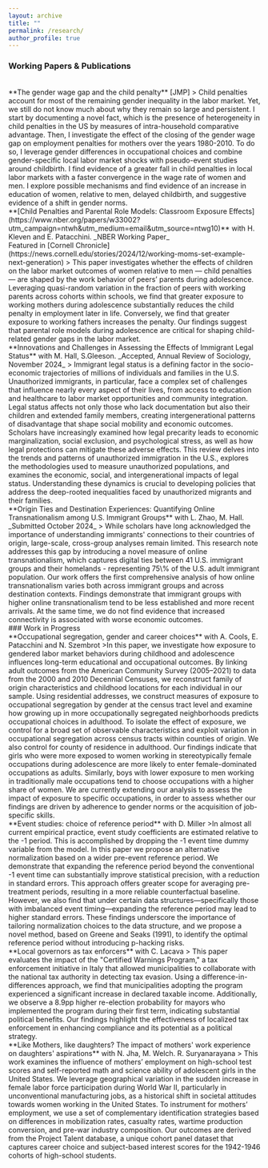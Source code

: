 ```yaml
---
layout: archive
title: ""
permalink: /research/
author_profile: true
---
```


### Working Papers & Publications
<br>
**The gender wage gap and the child penalty** [JMP]
> Child penalties account for most of the remaining gender inequality in the labor market. Yet, we still do not know much about why they remain so large and persistent. I start by documenting a novel fact, which is the presence of heterogeneity in child penalties in the US by measures of intra-household comparative advantage. Then, I investigate the effect of the closing of the gender wage gap on employment penalties for mothers over the years 1980-2010. To do so, I leverage gender differences in occupational choices and combine gender-specific local labor market shocks with pseudo-event studies around childbirth. I find evidence of a greater fall in child penalties in local labor markets with a faster convergence in the wage rate of women and men. I explore possible mechanisms and find evidence of an increase in education of women, relative to men, delayed childbirth, and suggestive evidence of a shift in gender norms. 

<br>
**[Child Penalties and Parental Role Models: Classroom Exposure Effects](https://www.nber.org/papers/w33002?utm_campaign=ntwh&utm_medium=email&utm_source=ntwg10)** with H. Kleven and E. Patacchini. _NBER Working Paper_ 
<br>Featured in [Cornell Chronicle](https://news.cornell.edu/stories/2024/12/working-moms-set-example-next-generation)
> This paper investigates whether the effects of children on the labor market outcomes of women relative to men — child penalties — are shaped by the work behavior of peers’ parents during adolescence. Leveraging quasi-random variation in the fraction of peers with working parents  across cohorts within schools, we find that greater exposure to working mothers during adolescence substantially reduces the child penalty in employment later in life. Conversely, we find that greater exposure to working fathers increases the penalty. Our findings suggest that parental role models during adolescence are critical for shaping child-related gender gaps in the labor market.

<br>
**Innovations and Challenges in Assessing the Effects of Immigrant Legal Status** with M. Hall, S.Gleeson. _Accepted, Annual Review of Sociology, November 2024_
> Immigrant legal status is a defining factor in the socio-economic trajectories of millions of individuals and families in the U.S. Unauthorized immigrants, in particular, face a complex set of challenges that influence nearly every aspect of their lives, from access to education and healthcare to labor market opportunities and community integration. Legal status affects not only those who lack documentation but also their children and extended family members, creating intergenerational patterns of disadvantage that shape social mobility and economic outcomes. Scholars have increasingly examined how legal precarity leads to economic marginalization, social exclusion, and psychological stress, as well as how legal protections can mitigate these adverse effects. This review delves into the trends and patterns of unauthorized immigration in the U.S., explores the methodologies used to measure unauthorized populations, and examines the economic, social, and intergenerational impacts of legal status. Understanding these dynamics is crucial to developing policies that address the deep-rooted inequalities faced by unauthorized migrants and their families.

<br>
**Origin Ties and Destination Experiences: Quantifying Online Transnationalism among U.S. Immigrant Groups** with L. Zhao, M. Hall.  _Submitted October 2024_
> While scholars have long acknowledged the importance of understanding immigrants' connections to their countries of origin, large-scale, cross-group analyses remain limited. This research note addresses this gap by introducing a novel measure of online transnationalism, which captures digital ties between 41 U.S. immigrant groups and their homelands - representing 75\% of the U.S. adult immigrant population. Our work offers the first comprehensive analysis of how online transnationalism varies both across immigrant groups and across destination contexts. Findings demonstrate that immigrant groups with higher online transnationalism tend to be less established and more recent arrivals. At the same time, we do not find evidence that increased connectivity is associated with worse economic outcomes.

<br>
### Work in Progress 
    
<br>
**Occupational segregation, gender and career choices** with A. Cools, E. Patacchini and N. Szembrot
>In this paper, we investigate how exposure to gendered labor market behaviors during childhood and adolescence influences long-term educational and occupational outcomes. By linking adult outcomes from the American Community Survey (2005–2021) to data from the 2000 and 2010 Decennial Censuses, we reconstruct family of origin characteristics and childhood locations for each individual in our sample. Using residential addresses, we construct measures of exposure to occupational segregation by gender at the census tract level and examine how growing up in more occupationally segregated neighborhoods predicts occupational choices in adulthood. To isolate the effect of exposure, we control for a broad set of observable characteristics and exploit variation in occupational segregation across census tracts within counties of origin. We also control for county of residence in adulthood. Our findings indicate that girls who were more exposed to women working in stereotypically female occupations during adolescence are more likely to enter female-dominated occupations as adults. Similarly, boys with lower exposure to men working in traditionally male occupations tend to choose occupations with a higher share of women. We are currently extending our analysis to assess the impact of exposure to specific occupations, in order to assess whether our findings are driven by  adherence to gender norms or the acquisition of job-specific skills.

<br>
**Event studies: choice of reference period** with D. Miller
>In almost all current empirical practice, event study coefficients are estimated relative to the -1 period. This is accomplished by dropping the -1 event time dummy variable from the model. In this paper we propose an alternative normalization based on a wider pre-event reference period. We demonstrate that expanding the reference period beyond the conventional -1 event time can substantially improve statistical precision, with a reduction in standard errors. This approach offers greater scope for averaging pre-treatment periods, resulting in a more reliable counterfactual baseline. However, we also find that under certain data structures—specifically those with imbalanced event timing—expanding the reference period may lead to higher standard errors. These findings underscore the importance of tailoring normalization choices to the data structure, and we propose a novel method, based on Greene and Seaks (1991), to identify the optimal reference period without introducing p-hacking risks.

<br>
**Local governors as tax enforcers** with C. Lacava
> This paper evaluates the impact of the "Certified Warnings Program," a tax enforcement initiative in Italy that allowed municipalities to collaborate with the national tax authority in detecting tax evasion. Using a difference-in-differences approach, we find that municipalities adopting the program experienced a significant increase in declared taxable income. Additionally, we observe a 8.9pp higher re-election probability for mayors who implemented the program during their first term, indicating substantial political benefits. Our findings highlight the effectiveness of localized tax enforcement in enhancing compliance and its potential as a political strategy.

<br>
**Like Mothers, like daughters? The impact of mothers' work experience on daughters' aspirations** with N. Jha, M. Welch. R. Suryanarayana
> This work examines the influence of mothers’ employment on high-school test scores and self-reported math and science ability of adolescent girls in the United States. We leverage geographical variation in the sudden increase in female labor force participation during World War II, particularly in unconventional manufacturing jobs, as a historical shift in societal attitudes towards women working in the United States. To instrument for mothers’ employment, we use 
a set of complementary identification strategies based on differences in mobilization rates, casualty rates, wartime production conversion, and pre-war industry composition. Our outcomes are derived from the Project Talent database, a unique cohort panel dataset that captures career choice and subject-based interest scores for the 1942-1946 cohorts of high-school students.
